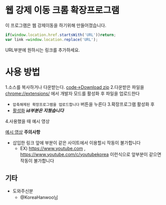 # 웹 강제 이동 크롬 확장프로그램
이 프로그램은 웹 강제이동을 하기위해 만들어졌습니다.

```javascript
if(window.location.href.startsWith('URL'))return;
var link =window.location.replace('URL');
```

URL부분에 원하시는 링크를 추가하세요.


# **사용 방법**
1.소스를 복사하거나 다운받는다.
[code->Download zip](./이미지/1.JPG)
2.다운받은 파일을 <chrome://extensions/> 에서 개발자 모드를 활성화 후 파일을 업로드한다 
  - ``` 압축해제된 확장프로그램을 업로드합니다 ``` 버튼을 누른다
3.확장프로그램 활성화 후
  - [활성화](./이미지/2.JPG) ***id부분은 지웠습니다***

4.사용했을 때 예시 영상

[예시 영상](https://www.youtube-nocookie.com/embed/jWVJ2bMylc4?controls=0)
**주의사항**
- 삽입한 링크 앞에 부분이 같은 사이트에서 이용할시 작동이 불가합니다
  - EX) https://www.youtube.com , https://www.youtube.com/c/youtubekorea 이런식으로 앞부분이 같으면 작동이 불가합니다


## 기타
- 도와주신분
  - @KoreaHanwoo님
